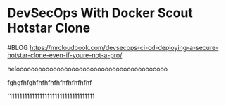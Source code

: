 # DevSecOps With Docker Scout Hotstar Clone

#BLOG
https://mrcloudbook.com/devsecops-ci-cd-deploying-a-secure-hotstar-clone-even-if-youre-not-a-pro/


helooooooooooooooooooooooooooooooooooooooooo





fghgfhfghfhfhfhfhfhfhfhfhfhf

`1111111111111111111111111111111111
